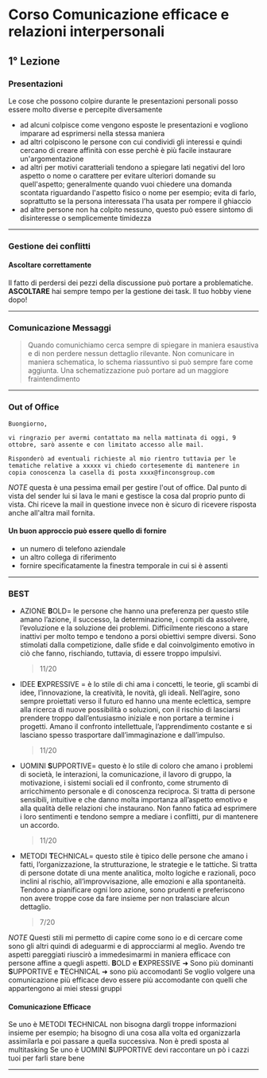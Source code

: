 # Corso Comunicazione efficace e relazioni interpersonali

## 1° Lezione

### Presentazioni

Le cose che possono colpire durante le presentazioni personali posso essere molto diverse e percepite diversamente

- ad alcuni colpisce come vengono esposte le presentazioni e vogliono imparare ad esprimersi nella stessa maniera
- ad altri colpiscono le persone con cui condividi gli interessi e quindi cercano di creare affinità con esse perchè è più facile instaurare un'argomentazione
- ad altri per motivi caratteriali tendono a spiegare lati negativi del loro aspetto o nome o carattere per evitare ulteriori domande su quell'aspetto; generalmente quando vuoi chiedere una domanda scontata riguardando l'aspetto fisico o nome per esempio; evita di farlo, soprattutto se la persona interessata l'ha usata per rompere il ghiaccio
- ad altre persone non ha colpito nessuno, questo può essere sintomo di disinteresse o semplicemente timidezza

---

### Gestione dei conflitti

#### Ascoltare correttamente

Il fatto di perdersi dei pezzi della discussione può portare a problematiche. **ASCOLTARE** hai sempre tempo per la gestione dei task. Il tuo hobby viene dopo!

---

### Comunicazione Messaggi

> Quando comunichiamo cerca sempre di spiegare in maniera esaustiva e di non perdere nessun dettaglio rilevante.
> Non comunicare in maniera schematica, lo schema riassuntivo si può sempre fare come aggiunta. Una schematizzazione può portare ad un maggiore fraintendimento

---

### Out of Office

```
Buongiorno,
 
vi ringrazio per avermi contattato ma nella mattinata di oggi, 9 ottobre, sarò assente e con limitato accesso alle mail.
 
Risponderò ad eventuali richieste al mio rientro tuttavia per le tematiche relative a xxxxx vi chiedo cortesemente di mantenere in copia conoscenza la casella di posta xxxx@finconsgroup.com
```

_NOTE_ questa è una pessima email per gestire l'out of office. Dal punto di vista del sender lui si lava le mani e gestisce la cosa dal proprio punto di vista. Chi riceve la mail in questione invece non è sicuro di ricevere risposta anche all'altra mail fornita.

#### Un buon approccio può essere quello di fornire

- un numero di telefono aziendale
- un altro collega di riferimento
- fornire specificatamente la finestra temporale in cui si è assenti

---

### BEST

- AZIONE **B**OLD= le persone che hanno una preferenza per questo stile amano l’azione, il successo, la determinazione, i compiti da assolvere, l’evoluzione e la soluzione dei problemi. Difficilmente riescono a stare inattivi per molto tempo e tendono a porsi obiettivi sempre diversi. Sono stimolati dalla competizione, dalle sfide e dal coinvolgimento emotivo in ciò che fanno, rischiando, tuttavia, di essere troppo impulsivi.

  > 11/20

- IDEE **E**XPRESSIVE = è lo stile di chi ama i concetti, le teorie, gli scambi di idee, l’innovazione, la creatività, le novità, gli ideali. Nell’agire, sono sempre proiettati verso il futuro ed hanno una mente eclettica, sempre alla ricerca di nuove possibilità o soluzioni, con il rischio di lasciarsi prendere troppo dall’entusiasmo iniziale e non portare a termine i progetti. Amano il confronto intellettuale, l’apprendimento costante e si lasciano spesso trasportare dall’immaginazione e dall’impulso.

  > 11/20

- UOMINI **S**UPPORTIVE= questo è lo stile di coloro che amano i problemi di società, le interazioni, la comunicazione, il lavoro di gruppo, la motivazione, i sistemi sociali ed il confronto, come strumento di arricchimento personale e di conoscenza reciproca. Si tratta di persone sensibili, intuitive e che danno molta importanza all’aspetto emotivo e alla qualità delle relazioni che instaurano. Non fanno fatica ad esprimere i loro sentimenti e tendono sempre a mediare i conflitti, pur di mantenere un accordo.

  > 11/20

- METODI **T**ECHNICAL= questo stile è tipico delle persone che amano i fatti, l’organizzazione, la strutturazione, le strategie e le tattiche. Si tratta di persone dotate di una mente analitica, molto logiche e razionali, poco inclini al rischio, all’improvvisazione, alle emozioni e alla spontaneità. Tendono a pianificare ogni loro azione, sono prudenti e preferiscono non avere troppe cose da fare insieme per non tralasciare alcun dettaglio.
  > 7/20

_NOTE_ Questi stili mi permetto di capire come sono io e di cercare come sono gli altri quindi di adeguarmi e di approcciarmi al meglio. Avendo tre aspetti pareggiati riuscirò a immedesimarmi in maniera efficace con persone affine a quegli aspetti.
**B**OLD e **E**XPRESSIVE ➜ Sono più dominanti
**S**UPPORTIVE e **T**ECHNICAL ➜ sono più accomodanti
Se voglio volgere una comunicazione più efficace devo essere più accomodante con quelli che appartengono ai miei stessi gruppi

#### Comunicazione Efficace

Se uno è METODI **T**ECHNICAL non bisogna dargli troppe informazioni insieme per esempio; ha bisogno di una cosa alla volta ed organizzarla assimilarla e poi passare a quella successiva. Non è predi sposta al multitasking
Se uno è UOMINI **S**UPPORTIVE devi raccontare un pò i cazzi tuoi per farli stare bene

---
